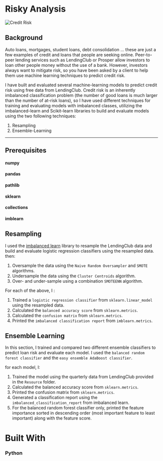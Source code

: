 # Risky Analysis 

![Credit Risk](Images/credit-risk.jpg)

## Background  

Auto loans, mortgages, student loans, debt consolidation ... these are just a few examples of credit and loans that people are seeking online. Peer-to-peer lending services such as LendingClub or Prosper allow investors to loan other people money without the use of a bank. However, investors always want to mitigate risk, so you have been asked by a client to help them use machine learning techniques to predict credit risk.

I have built and evaluated several machine-learning models to predict credit risk using free data from LendingClub. Credit risk is an inherently imbalanced classification problem (the number of good loans is much larger than the number of at-risk loans), so I have used different techniques for training and evaluating models with imbalanced classes, utilizing the imbalanced-learn and Scikit-learn libraries to build and evaluate models using the two following techniques:

1. Resampling
2. Ensemble-Learning

- - -
## Prerequisites
#### numpy

#### pandas

#### pathlib

#### sklearn

#### collections

#### imblearn

## Resampling

I used the [imbalanced learn](https://imbalanced-learn.readthedocs.io) library to resample the LendingClub data and build and evaluate logistic regression classifiers using the resampled data.
then:

1. Oversample the data using the `Naive Random Oversampler` and `SMOTE` algorithms.
2. Undersample the data using the `Cluster Centroids` algorithm.
3. Over- and under-sample using a combination `SMOTEENN` algorithm.

For each of the above, I :

1. Trained a `logistic regression classifier` from `sklearn.linear_model` using the resampled data.
2. Calculated the `balanced accuracy score` from `sklearn.metrics`.
3. Calculated the `confusion matrix` from `sklearn.metrics`.
4. Printed the `imbalanced classification report` from `imblearn.metrics`.

## Ensemble Learning

In this section, I trained and compared two different ensemble classifiers to predict loan risk and evaluate each model. I used the `balanced random forest classifier` and the `easy ensemble AdaBoost classifier`.

for each model, I:

1. Trained the model using the quarterly data from LendingClub provided in the `Resource` folder.
2. Calculated the balanced accuracy score from `sklearn.metrics`.
3. Printed the confusion matrix from `sklearn.metrics`.
4. Generated a classification report using the `imbalanced_classification_report` from imbalanced learn.
5. For the balanced random forest classifier only, printed the feature importance sorted in descending order (most important feature to least important) along with the feature score.

# Built With

### Python
